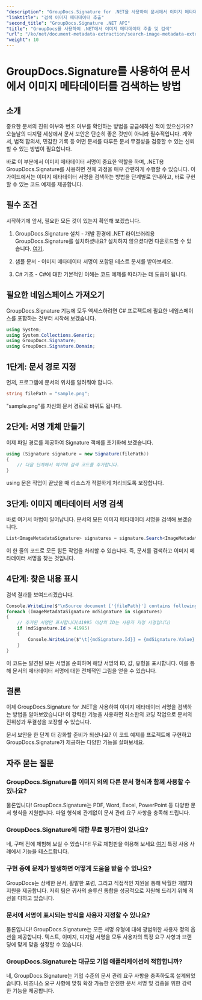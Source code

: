 ```yaml
---
"description": "GroupDocs.Signature for .NET을 사용하여 문서에서 이미지 메타데이터 서명을 검색하고 추출하는 방법을 알아보세요. 단 몇 분 만에 문서 보안과 신뢰성을 강화하세요."
"linktitle": "검색 이미지 메타데이터 추출"
"second_title": "GroupDocs.Signature .NET API"
"title": "GroupDocs를 사용하여 .NET에서 이미지 메타데이터 추출 및 검색"
"url": "/ko/net/document-metadata-extraction/search-image-metadata-extraction/"
"weight": 10
---
```


# GroupDocs.Signature를 사용하여 문서에서 이미지 메타데이터를 검색하는 방법

## 소개

중요한 문서의 진위 여부와 변조 여부를 확인하는 방법을 궁금해하신 적이 있으신가요? 오늘날의 디지털 세상에서 문서 보안은 단순히 좋은 것만이 아니라 필수적입니다. 계약서, 법적 합의서, 민감한 기록 등 어떤 문서를 다루든 문서 무결성을 검증할 수 있는 신뢰할 수 있는 방법이 필요합니다.

바로 이 부분에서 이미지 메타데이터 서명이 중요한 역할을 하며, .NET용 GroupDocs.Signature를 사용하면 전체 과정을 매우 간편하게 수행할 수 있습니다. 이 가이드에서는 이미지 메타데이터 서명을 검색하는 방법을 단계별로 안내하고, 바로 구현할 수 있는 코드 예제를 제공합니다.

## 필수 조건

시작하기에 앞서, 필요한 모든 것이 있는지 확인해 보겠습니다.

1. GroupDocs.Signature 설치 - 개발 환경에 .NET 라이브러리용 GroupDocs.Signature를 설치하셨나요? 설치하지 않으셨다면 다운로드할 수 있습니다. [여기](https://releases.groupdocs.com/signature/net/).

2. 샘플 문서 - 이미지 메타데이터 서명이 포함된 테스트 문서를 받아보세요.

3. C# 기초 - C#에 대한 기본적인 이해는 코드 예제를 따라가는 데 도움이 됩니다.

## 필요한 네임스페이스 가져오기

GroupDocs.Signature 기능에 모두 액세스하려면 C# 프로젝트에 필요한 네임스페이스를 포함하는 것부터 시작해 보겠습니다.

```csharp
using System;
using System.Collections.Generic;
using GroupDocs.Signature;
using GroupDocs.Signature.Domain;
```

## 1단계: 문서 경로 지정

먼저, 프로그램에 문서의 위치를 알려줘야 합니다.

```csharp
string filePath = "sample.png";
```

"sample.png"를 자신의 문서 경로로 바꿔도 됩니다.

## 2단계: 서명 개체 만들기

이제 파일 경로를 제공하여 Signature 객체를 초기화해 보겠습니다.

```csharp
using (Signature signature = new Signature(filePath))
{
    // 다음 단계에서 여기에 검색 코드를 추가합니다.
}
```

using 문은 작업이 끝났을 때 리소스가 적절하게 처리되도록 보장합니다.

## 3단계: 이미지 메타데이터 서명 검색

바로 여기서 마법이 일어납니다. 문서의 모든 이미지 메타데이터 서명을 검색해 보겠습니다.

```csharp
List<ImageMetadataSignature> signatures = signature.Search<ImageMetadataSignature>(SignatureType.Metadata);
```

이 한 줄의 코드로 모든 힘든 작업을 처리할 수 있습니다. 즉, 문서를 검색하고 이미지 메타데이터 서명을 찾는 것입니다.

## 4단계: 찾은 내용 표시

검색 결과를 보여드리겠습니다.

```csharp
Console.WriteLine($"\nSource document ['{filePath}'] contains following signatures.");
foreach (ImageMetadataSignature mdSignature in signatures)
{
    // 추가된 서명만 표시합니다(41995 이상의 ID는 사용자 지정 서명입니다)
    if (mdSignature.Id > 41995)
    {
        Console.WriteLine($"\t[{mdSignature.Id}] = {mdSignature.Value} ({mdSignature.Type})");
    }
}
```

이 코드는 발견된 모든 서명을 순회하며 해당 서명의 ID, 값, 유형을 표시합니다. 이를 통해 문서의 메타데이터 서명에 대한 전체적인 그림을 얻을 수 있습니다.

## 결론

이제 GroupDocs.Signature for .NET을 사용하여 이미지 메타데이터 서명을 검색하는 방법을 알아보았습니다! 이 강력한 기능을 사용하면 최소한의 코딩 작업으로 문서의 진위성과 무결성을 보장할 수 있습니다.

문서 보안을 한 단계 더 강화할 준비가 되셨나요? 이 코드 예제를 프로젝트에 구현하고 GroupDocs.Signature가 제공하는 다양한 기능을 살펴보세요.

## 자주 묻는 질문

### GroupDocs.Signature를 이미지 외의 다른 문서 형식과 함께 사용할 수 있나요?

물론입니다! GroupDocs.Signature는 PDF, Word, Excel, PowerPoint 등 다양한 문서 형식을 지원합니다. 파일 형식에 관계없이 문서 관리 요구 사항을 충족해 드립니다.

### GroupDocs.Signature에 대한 무료 평가판이 있나요?

네, 구매 전에 체험해 보실 수 있습니다! 무료 체험판을 이용해 보세요 [여기](https://releases.groupdocs.com/) 특정 사용 사례에서 기능을 테스트합니다.

### 구현 중에 문제가 발생하면 어떻게 도움을 받을 수 있나요?

GroupDocs는 상세한 문서, 활발한 포럼, 그리고 직접적인 지원을 통해 탁월한 개발자 지원을 제공합니다. 저희 팀은 귀사의 솔루션 통합을 성공적으로 지원해 드리기 위해 최선을 다하고 있습니다.

### 문서에 서명이 표시되는 방식을 사용자 지정할 수 있나요?

물론입니다! GroupDocs.Signature는 모든 서명 유형에 대해 광범위한 사용자 정의 옵션을 제공합니다. 텍스트, 이미지, 디지털 서명을 모두 사용자의 특정 요구 사항과 브랜딩에 맞게 맞춤 설정할 수 있습니다.

### GroupDocs.Signature는 대규모 기업 애플리케이션에 적합합니까?

네, GroupDocs.Signature는 기업 수준의 문서 관리 요구 사항을 충족하도록 설계되었습니다. 비즈니스 요구 사항에 맞춰 확장 가능한 안전한 문서 서명 및 검증을 위한 강력한 기능을 제공합니다.